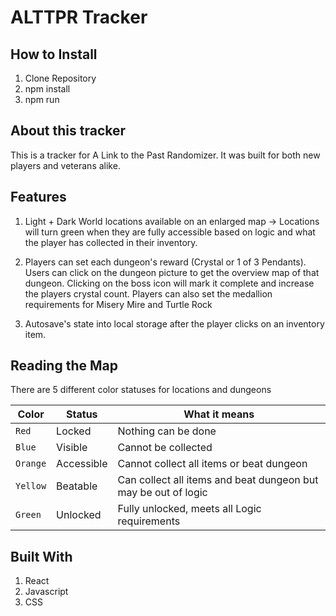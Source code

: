 # ALTTPR Tracker

## How to Install
1. Clone Repository
2. npm install
3. npm run

## About this tracker
This is a tracker for A Link to the Past Randomizer. It was built for both new players and veterans alike.  

## Features
1. Light + Dark World locations available on an enlarged map -> Locations will turn green when they are fully accessible based on logic and what the player has collected in their inventory.

2. Players can set each dungeon's reward (Crystal or 1 of 3 Pendants). Users can click on the dungeon picture to get the overview map of that dungeon.  Clicking on the boss icon will mark it complete and increase the players crystal count.  Players can also set the medallion requirements for Misery Mire and Turtle Rock

3. Autosave's state into local storage after the player clicks on an inventory item.

## Reading the Map
There are 5 different color statuses for locations and dungeons


| Color | Status | What it means |
| --- | --- | --- |
| `Red` | Locked | Nothing can be done |
| `Blue` | Visible | Cannot be collected |
| `Orange` | Accessible | Cannot collect all items or beat dungeon |
| `Yellow` | Beatable | Can collect all items and beat dungeon but may be out of logic |
| `Green` | Unlocked  | Fully unlocked, meets all Logic requirements |

## Built With
1. React
2. Javascript
3. CSS
